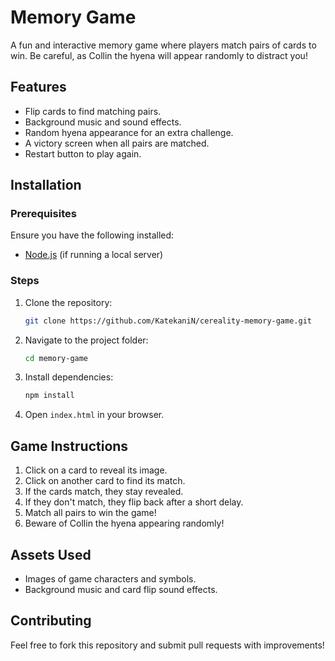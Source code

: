 # Memory Game

A fun and interactive memory game where players match pairs of cards to win. Be careful, as Collin the hyena will appear randomly to distract you!

## Features
- Flip cards to find matching pairs.
- Background music and sound effects.
- Random hyena appearance for an extra challenge.
- A victory screen when all pairs are matched.
- Restart button to play again.

## Installation

### Prerequisites
Ensure you have the following installed:
- [Node.js](https://nodejs.org/) (if running a local server)

### Steps
1. Clone the repository:
   ```sh
   git clone https://github.com/KatekaniN/cereality-memory-game.git
   ```
2. Navigate to the project folder:
   ```sh
   cd memory-game
   ```
3. Install dependencies:
   ```sh
   npm install
   ```
5. Open `index.html` in your browser.

## Game Instructions
1. Click on a card to reveal its image.
2. Click on another card to find its match.
3. If the cards match, they stay revealed.
4. If they don't match, they flip back after a short delay.
5. Match all pairs to win the game!
6. Beware of Collin the hyena appearing randomly!

## Assets Used
- Images of game characters and symbols.
- Background music and card flip sound effects.

## Contributing
Feel free to fork this repository and submit pull requests with improvements!




